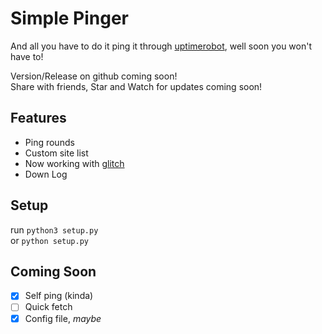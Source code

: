 # Simple Pinger

And all you have to do it ping it through [uptimerobot](https://uptimerobot.com), well soon you won't have to!
<!-- want to remove pinging through uptimerobot -->
Version/Release on github coming soon!<br>
Share with friends, Star and Watch for updates coming soon!

## Features
- Ping rounds
- Custom site list
- Now working with [glitch](https://glitch.com/)
- Down Log

## Setup
run `python3 setup.py`<br>
or `python setup.py`<br>

## Coming Soon
- [X] Self ping (kinda)
- [ ] Quick fetch
- [X] Config file, _maybe_